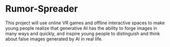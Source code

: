 # Rumor-Spreader
 This project will use online VR games and offline interactive spaces to make young people realize that generative AI has the ability to forge images in many ways and quickly, and inspire young people to distinguish and think about false images generated by AI in real life.
